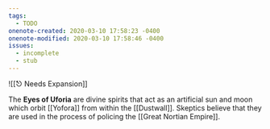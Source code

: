 ```yaml
---
tags:
  - TODO
onenote-created: 2020-03-10 17:58:23 -0400
onenote-modified: 2020-03-10 17:58:46 -0400
issues:
  - incomplete
  - stub
---
```

![[⎋ Needs Expansion]]

The **Eyes of Uforia** are divine spirits that act as an artificial sun and moon which orbit [[Yofora]] from within the [[Dustwall]]. Skeptics believe that they are used in the process of policing the [[Great Nortian Empire]].
